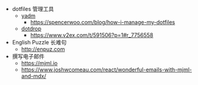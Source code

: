 - dotfiles 管理工具
	- [yadm](https://github.com/TheLocehiliosan/yadm)
		- https://spencerwoo.com/blog/how-i-manage-my-dotfiles
	- [dotdrop](https://github.com/deadc0de6/dotdrop)
		- https://www.v2ex.com/t/591506?p=1#r_7756558
- English Puzzle 长难句
	- http://enpuz.com
- 撰写电子邮件
	- https://mjml.io
	- https://www.joshwcomeau.com/react/wonderful-emails-with-mjml-and-mdx/